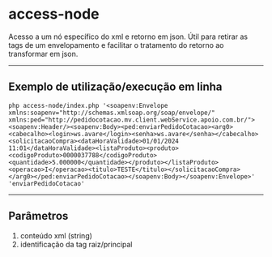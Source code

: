 # access-node
Acesso a um nó específico do xml e retorno em json. Útil para retirar as tags de um envelopamento e facilitar o tratamento do retorno ao transformar em json.

<hr>

## Exemplo de utilização/execução em linha
```
php access-node/index.php '<soapenv:Envelope xmlns:soapenv="http://schemas.xmlsoap.org/soap/envelope/" xmlns:ped="http://pedidocotacao.mv.client.webService.apoio.com.br/"><soapenv:Header/><soapenv:Body><ped:enviarPedidoCotacao><arg0><cabecalho><login>ws.avare</login><senha>ws.avare</senha></cabecalho><solicitacaoCompra><dataHoraValidade>01/01/2024 11:01</dataHoraValidade><listaProduto><produto><codigoProduto>0000037788</codigoProduto><quantidade>5.000000</quantidade></produto></listaProduto><operacao>I</operacao><titulo>TESTE</titulo></solicitacaoCompra></arg0></ped:enviarPedidoCotacao></soapenv:Body></soapenv:Envelope>' 'enviarPedidoCotacao'
```

<hr>

## Parâmetros
<ol>
  <li>conteúdo xml (string)</li>
  <li>identificação da tag raiz/principal</li>
</ol>
